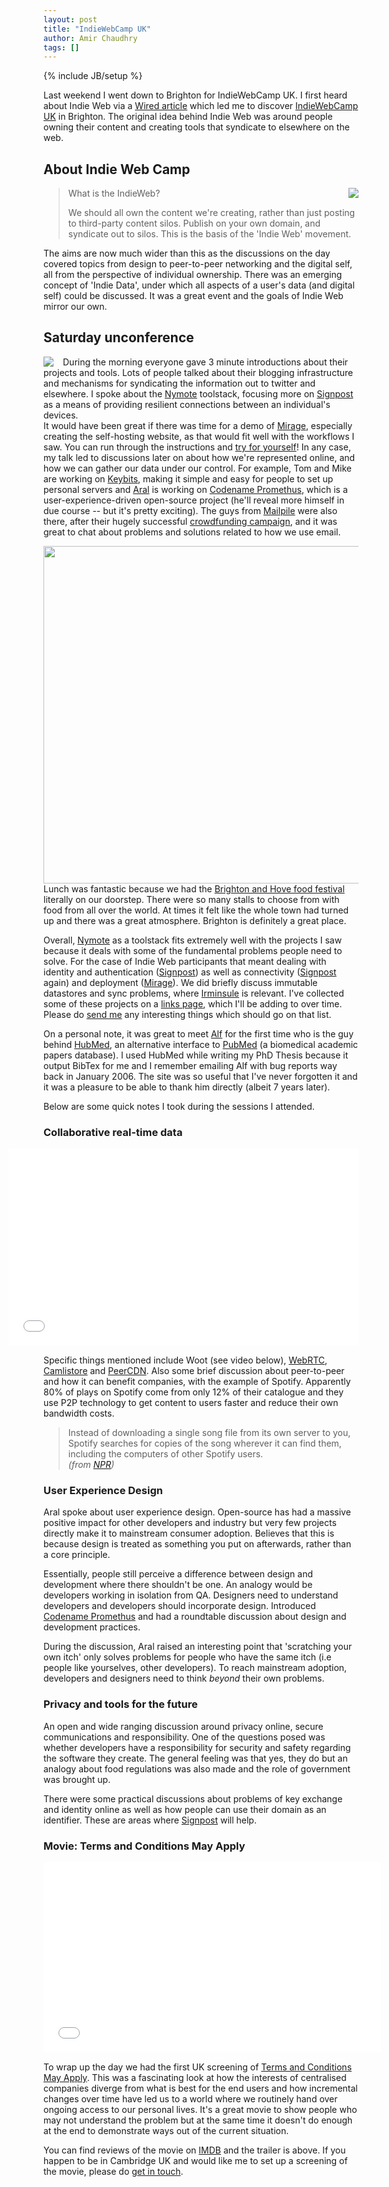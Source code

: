 ```yaml
---
layout: post
title: "IndieWebCamp UK"
author: Amir Chaudhry
tags: []
---
```

{% include JB/setup %}

Last weekend I went down to Brighton for IndieWebCamp UK. I first heard 
about Indie Web via a [Wired article][indie-web-wired] which led me to 
discover [IndieWebCamp UK][] in Brighton.  The original idea behind Indie 
Web was around people owning their content and creating tools that syndicate 
to elsewhere on the web.  

## About Indie Web Camp

<a href="/images/indiewebcampuk-2013/01-large.png"><img style="float:right; margin-left: 15px;" src="/images/indiewebcampuk-2013/01.jpg"></a>
> What is the IndieWeb?
> 
> We should all own the content we're creating, 
> rather than just posting to third-party content silos. 
> Publish on your own domain, and syndicate out to silos.
> This is the basis of the 'Indie Web' movement. 

The aims are now much wider than this as the discussions on the day covered 
topics from design to peer-to-peer networking and the digital self, all from 
the perspective of individual ownership.  There was an emerging concept of 
'Indie Data', under which all aspects of a user's data (and digital self) 
could be discussed.  It was a great event and the goals of Indie Web mirror 
our own.  
<!--I was there for the unconference format on Saturday and below is a summary of the day.-->

## Saturday unconference

<a href="/images/indiewebcampuk-2013/02-large.png"><img style="float:left; margin-right: 15px;" src="/images/indiewebcampuk-2013/02.jpg"></a>
During the morning everyone gave 3 minute introductions about their projects 
and tools.  Lots of people talked about their blogging infrastructure and 
mechanisms for syndicating the information out to twitter and elsewhere.  I 
spoke about the [Nymote][] toolstack, focusing more on [Signpost][] as a 
means of providing resilient connections between an individual's devices.  
It would have been great if there was time for a demo of 
[Mirage](/software/mirage), especially creating the self-hosting website, as 
that would fit well with the workflows I saw.  You can run through the 
instructions and [try for yourself][mirage-install]!  In any case, my talk 
led to discussions later on about how we're represented online, and how we 
can gather our data under our control.  For example, Tom and Mike are 
working on [Keybits][], making it simple and easy for people to set up 
personal servers and [Aral][] is working on [Codename Promethus][], which is 
a user-experience-driven open-source project (he'll reveal more himself in 
due course -- but it's pretty exciting).  The guys from [Mailpile][] were 
also there, after their hugely successful 
[crowdfunding campaign][mailpile-indiegogo], and it was great to chat about 
problems and solutions related to how we use email.  

<a href="http://www.flickr.com/photos/99930774@N08/9712260140/"><img style="float:right; margin-left: 15px;" width="540" src="/images/brighton-food-fest.jpg"></a>
Lunch was fantastic because we had the 
[Brighton and Hove food festival][food-fest] literally on our doorstep. 
There were so many stalls to choose from with food from all over the world. 
At times it felt like the whole town had turned up and there was a great 
atmosphere.  Brighton is definitely a great place.

Overall, [Nymote][] as a toolstack fits extremely well with the projects I 
saw because it deals with some of the fundamental problems people need to 
solve.  For the case of Indie Web participants that meant dealing with 
identity and authentication ([Signpost][]) as well as connectivity 
([Signpost][] again) and deployment ([Mirage][]).  We did briefly discuss 
immutable datastores and sync problems, where [Irminsule][] is relevant. 
I've collected some of these projects on a [links page][], which I'll be 
adding to over time.  Please do [send me][email-link] any interesting things 
which should go on that list.

On a personal note, it was great to meet [Alf][] for the first time who is 
the guy behind [HubMed][], an alternative interface to [PubMed][] (a 
biomedical academic papers database).  I used HubMed while writing my PhD 
Thesis because it output BibTex for me and I remember emailing Alf with bug 
reports way back in January 2006.  The site was so useful that I've never 
forgotten it and it was a pleasure to be able to thank him directly (albeit 
7 years later).

Below are some quick notes I took during the sessions I attended.

[indie-web-wired]: http://www.wired.com/wiredenterprise/2013/08/indie-web/
[IndieWebCamp UK]: http://indiewebcamp.com/2013/UK
[Nymote]: http://nymote.org
[signpost]: /software/signpost
[mirage-install]: http://www.openmirage.org/wiki/install
[Keybits]: http://www.keybits.net
[Aral]: https://twitter.com/aral
[Codename Promethus]: http://aralbalkan.com/notes/codename-prometheus/
[Mailpile]: http://www.mailpile.is
[mailpile-indiegogo]: http://www.indiegogo.com/projects/mailpile-taking-e-mail-back
[Alf]: https://twitter.com/invisiblecomma
[HubMed]: http://www.hubmed.org
[PubMed]: http://www.ncbi.nlm.nih.gov/pubmed
[Mirage]: /software/mirage
[Irminsule]: /software/irminsule
[links page]: /links
[food-fest]: http://brightonfoodfestival.com
[email-link]: mailto:amir@nymote.com?subject=New%20link%20to%20consider!

### Collaborative real-time data

&#x20; <iframe style="float:right; margin-left: 15px; margin-bottom: 15px" width="560" height="315" src="//www.youtube-nocookie.com/embed/NSTZ4mIv_wk?rel=0" frameborder="0" allowfullscreen="true">Aral on Woot</iframe>
Specific things mentioned include Woot (see video below), [WebRTC][], 
[Camlistore][] and [PeerCDN][].  Also some brief discussion about 
peer-to-peer and how it can benefit companies, with the example of Spotify. 
Apparently 80% of plays on Spotify come from only 12% of their catalogue and 
they use P2P technology to get content to users faster and reduce their own 
bandwidth costs.

> Instead of downloading a single song file from its own server to you, 
> Spotify searches for copies of the song wherever it can find them, 
> including the computers of other Spotify users.  
*(from [NPR][NPR-spotify])*

[NPR-spotify]: http://www.npr.org/blogs/therecord/2011/11/09/141594727/how-spotify-works-pay-the-majors-use-p2p-technology
[WebRTC]: http://www.webrtc.org
[Camlistore]: http://camlistore.org
[PeerCDN]: https://peercdn.com

### User Experience Design

Aral spoke about user experience design. Open-source has had a massive 
positive impact for other developers and industry but very few projects 
directly make it to mainstream consumer adoption.  Believes that this is 
because design is treated as something you put on afterwards, rather than a 
core principle.  

Essentially, people still perceive a difference between design and 
development where there shouldn't be one.  An analogy would be developers 
working in isolation from QA.  Designers need to understand developers and 
developers should incorporate design.  Introduced [Codename Promethus][] and 
had a roundtable discussion about design and development practices.

During the discussion, Aral raised an interesting point that 'scratching 
your own itch' only solves problems for people who have the same itch (i.e 
people like yourselves, other developers).  To reach mainstream adoption, 
developers and designers need to think *beyond* their own problems.


### Privacy and tools for the future

An open and wide ranging discussion around privacy online, secure 
communications and responsibility.  One of the questions posed was whether 
developers have a responsibility for security and safety regarding the 
software they create.  The general feeling was that yes, they do but an 
analogy about food regulations was also made and the role of government was 
brought up.

There were some practical discussions about problems of key exchange and 
identity online as well as how people can use their domain as an identifier. 
These are areas where [Signpost][] will help.

### Movie: Terms and Conditions May Apply

&#x20; <iframe style="float:left; margin-right: 15px; margin-bottom: 15px" src="//player.vimeo.com/video/57182041?byline=0&amp;portrait=0" width="540" height="304" frameborder="0" webkitallowfullscreen="true" mozallowfullscreen="true" allowfullscreen="true">tacma vimeo trailer</iframe>
To wrap up the day we had the first UK screening of 
[Terms and Conditions May Apply][tacma].  This was a fascinating look at how 
the interests of centralised companies diverge from what is best for the end 
users and how incremental changes over time have led us to a world where we 
routinely hand over ongoing access to our personal lives.  It's a great 
movie to show people who may not understand the problem but at the same time 
it doesn't do enough at the end to demonstrate ways out of the current 
situation.

You can find reviews of the movie on [IMDB][] and the trailer is above.  If 
you happen to be in Cambridge UK and would like me to set up a screening of 
the movie, please do [get in touch][email-tacma].


[tacma]: http://tacma.net
[IMDB]: http://www.imdb.com/title/tt2084953/
[email-tacma]: mailto:amir@nymote.com?&subject=Terms%20and%20Conditions%20movie
